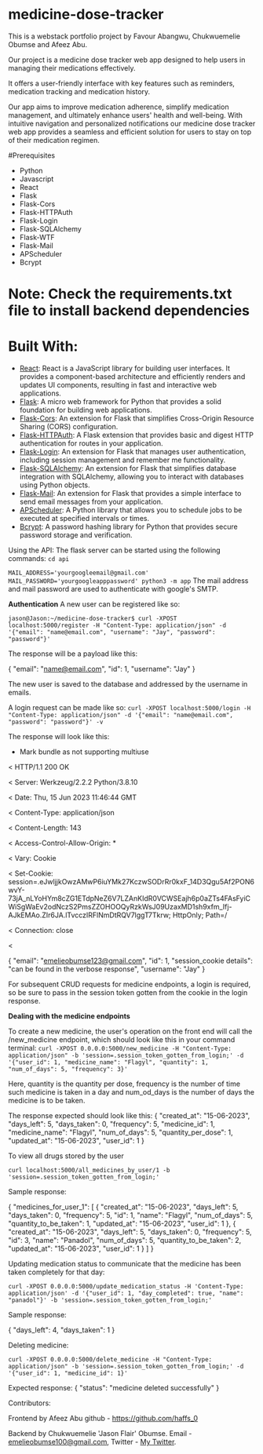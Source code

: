 # medicine-dose-tracker

This is a webstack portfolio project by Favour Abangwu, Chukwuemelie Obumse and Afeez Abu.

Our project is a medicine dose tracker web app designed to help users in managing their medications effectively.

It offers a user-friendly interface with key features such as reminders, medication tracking and medication history. 

Our app aims to improve medication adherence, simplify medication management, and ultimately enhance users' health and well-being. With intuitive navigation and personalized notifications our medicine dose tracker web app provides a seamless and efficient solution for users to stay on top of their medication regimen.

#Prerequisites

- Python
- Javascript
- React
- Flask
- Flask-Cors
- Flask-HTTPAuth
- Flask-Login
- Flask-SQLAlchemy
- Flask-WTF
- Flask-Mail
- APScheduler
- Bcrypt

# Note: Check the requirements.txt file to install backend dependencies

# Built With:
- <a href="https://reactjs.org/" target="_blank">React</a>: React is a JavaScript library for building user interfaces. It provides a component-based architecture and efficiently renders and updates UI components, resulting in fast and interactive web applications. 
- <a href="https://flask.palletsprojects.com/" target="_blank">Flask</a>: A micro web framework for Python that provides a solid foundation for building web applications.
- <a href="https://flask-cors.readthedocs.io/" target="_blank">Flask-Cors</a>: An extension for Flask that simplifies Cross-Origin Resource Sharing (CORS) configuration.
- <a href="https://flask-httpauth.readthedocs.io/" target="_blank">Flask-HTTPAuth</a>: A Flask extension that provides basic and digest HTTP authentication for routes in your application.
- <a href="https://flask-login.readthedocs.io/" target="_blank">Flask-Login</a>: An extension for Flask that manages user authentication, including session management and remember me functionality.
- <a href="https://flask-sqlalchemy.palletsprojects.com/" target="_blank">Flask-SQLAlchemy</a>: An extension for Flask that simplifies database integration with SQLAlchemy, allowing you to interact with databases using Python objects.
- <a href="https://pythonhosted.org/Flask-Mail/" target="_blank">Flask-Mail</a>: An extension for Flask that provides a simple interface to send email messages from your application.
- <a href="https://apscheduler.readthedocs.io/" target="_blank">APScheduler</a>: A Python library that allows you to schedule jobs to be executed at specified intervals or times.
- <a href="https://pypi.org/project/bcrypt/" target="_blank">Bcrypt</a>: A password hashing library for Python that provides secure password storage and verification.

Using the API:
The flask server can be started using the following commands:
`cd api`

`MAIL_ADDRESS='yourgoogleemail@gmail.com' MAIL_PASSWORD='yourgoogleapppassword' python3 -m app`
The mail address and mail password are used to authenticate with google's SMTP.

**Authentication**
A new user can be registered like so: 

`jason@Jason:~/medicine-dose-tracker$ curl -XPOST localhost:5000/register -H "Content-Type: application/json" -d '{"email": "name@email.com", "username": "Jay", "password": "password"}'`

The response will be a payload like this: 

{
  "email": "name@email.com",
  "id": 1,
  "username": "Jay"
}

The new user is saved to the database and addressed by the username in emails.

A login request can be made like so:
`curl -XPOST localhost:5000/login -H "Content-Type: application/json" -d '{"email": "name@email.com", "password": "password"}' -v`

The response will look like this:

* Mark bundle as not supporting multiuse

< HTTP/1.1 200 OK

< Server: Werkzeug/2.2.2 Python/3.8.10

< Date: Thu, 15 Jun 2023 11:46:44 GMT

< Content-Type: application/json

< Content-Length: 143

< Access-Control-Allow-Origin: *

< Vary: Cookie

< Set-Cookie: session=.eJwljjkOwzAMwP6iuYMk27KczwSODrRr0kxF_14D3Qgu5Af2PON6wvY-73jA_nLYoHYm8cZG1ETdpNeZ6V7LZAnKIdR0VCWSEajh6p0aZTs4FAsFyiCWiSgWaEv2odNczS2PmsZZOHOOQyRzkWsJ09UzaxMD1sh9xfm_Ifj-AJkEMAo.ZIr6JA.lTvcczIRFlNmDtRQV7lggT7Tkrw; HttpOnly; Path=/

< Connection: close

<

{
  "email": "emelieobumse123@gmail.com",
  "id": 1,
  "session_cookie details": "can be found in the verbose response",
  "username": "Jay"
}


For subsequent CRUD requests for medicine endpoints, a login is required, so be sure to pass in the session token gotten from the cookie in the login response.

**Dealing with the medicine endpoints**

To create a new medicine, the user's operation on the front end will call the /new_medicine endpoint, which should look like this in your command terminal:
`curl -XPOST 0.0.0.0:5000/new_medicine -H "Content-Type: application/json" -b 'session=.session_token_gotten_from_login;' -d '{"user_id": 1, "medicine_name": "Flagyl", "quantity": 1, "num_of_days": 5, "frequency": 3}'`

Here, quantity is the quantity per dose, frequency is the number of time such medicine is taken in a day and num_od_days is the number of days the medicine is to be taken.

The response expected should look like this:
{
  "created_at": "15-06-2023",
  "days_left": 5,
  "days_taken": 0,
  "frequency": 5,
  "medicine_id": 1,
  "medicine_name": "Flagyl",
  "num_of_days": 5,
  "quantity_per_dose": 1,
  "updated_at": "15-06-2023",
  "user_id": 1
}


To view all drugs stored by the user

`curl localhost:5000/all_medicines_by_user/1 -b 'session=.session_token_gotten_from_login;'`

Sample response:

{
  "medicines_for_user_1": [
    {
      "created_at": "15-06-2023",
      "days_left": 5,
      "days_taken": 0,
      "frequency": 5,
      "id": 1,
      "name": "Flagyl",
      "num_of_days": 5,
      "quantity_to_be_taken": 1,
      "updated_at": "15-06-2023",
      "user_id": 1
    },
    {
      "created_at": "15-06-2023",
      "days_left": 5,
      "days_taken": 0,
      "frequency": 5,
      "id": 3,
      "name": "Panadol",
      "num_of_days": 5,
      "quantity_to_be_taken": 2,
      "updated_at": "15-06-2023",
      "user_id": 1
    }
  ]
}

Updating medication status to communicate that the medicine has been taken completely for that day:

`curl -XPOST 0.0.0.0:5000/update_medication_status -H 'Content-Type: application/json' -d '{"user_id": 1, "day_completed": true, "name": "panadol"}' -b 'session=.session_token_gotten_from_login;'`

Sample response:

{
  "days_left": 4,
  "days_taken": 1
}


Deleting medicine:

`curl -XPOST 0.0.0.0:5000/delete_medicine -H "Content-Type: application/json" -b 'session=.session_token_gotten_from_login;' -d '{"user_id": 1, "medicine_id": 1}'`

Expected response:
{
  "status": "medicine deleted successfully"
}


Contributors:

Frontend by Afeez Abu github - https://github.com/haffs_0

Backend by Chukwuemelie 'Jason Flair' Obumse. Email - emelieobumse100@gmail.com, Twitter - <a href="https://twitter.com/wfmjson" target="_blank"> My Twitter</a>. 